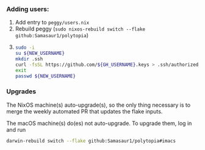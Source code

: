 ### Adding users:

1. Add entry to `peggy/users.nix`
2. Rebuild peggy (`sudo nixos-rebuild switch --flake github:Samasaur1/polytopia`)
3.
    ```bash
    sudo -i
    su ${NEW_USERNAME}
    mkdir .ssh
    curl -fsSL https://github.com/${GH_USERNAME}.keys > .ssh/authorized_keys
    exit
    passwd ${NEW_USERNAME}
    ```

### Upgrades

The NixOS machine(s) auto-upgrade(s), so the only thing necessary is to merge the weekly automated PR that updates the flake inputs.

The macOS machine(s) do(es) not auto-upgrade. To upgrade them, log in and run
```bash
darwin-rebuild switch --flake github:Samasaur1/polytopia#imacs
```
